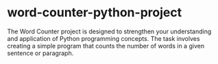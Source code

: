 # word-counter-python-project
The Word Counter project is designed to strengthen your understanding and application of Python programming concepts. The task involves creating a simple program that counts the number of words in a given sentence or paragraph.
